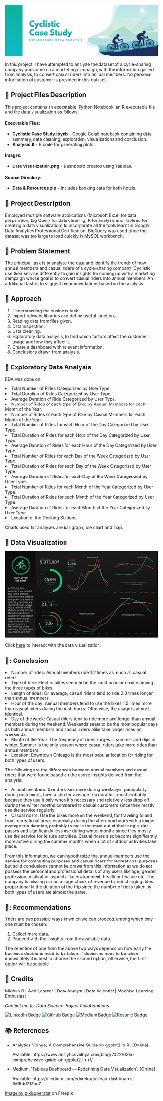 <p align="center"> 
  <img src="Images/banner_cycle.png" alt="Banner">
</p>

In this project, I have attempted to analyze the dataset of a cycle-sharing company and come up a marketing campaign, with the information gained from analysis, to convert casual riders into annual members. No personal information of customer is provided in this dataset.

## :floppy_disk: Project Files Description</h2>

<p>This project contains an executable iPython Notebook, an R executable file and the data visualization as follows:</p>
<h4>Executable Files:</h4>
<ul>
  <li><b>Cyclistic Case Study.ipynb</b> - Google Colab notebook containing data summary, data cleaning, exploration, visualisations and conclusion.</li>
  <li><b>Analysis.R</b> - R code for generating plots.</li>
</ul>

<h4>Images:</h4>
<ul>
  <li><b>Data Visualization.png</b> - Dashboard created using Tableau.</li>
</ul>

<h4>Source Directory:</h4>
<ul>
  <li><b>Data & Resources.zip</b> - Includes booking data  for both hotels.</li>
</ul>

## :floppy_disk: Project Description

Employed multiple software applications (Microsoft Excel for data preparation, Big Query for data cleaning, R for analysis and Tableau for creating a data visualization) to incorporate all the tools learnt in Google Data Analytics Professional Certification. BigQuery was used since the dataset was too large to load quickly in MySQL workbench.

## :book: Problem Statement

The principal task is to analyse the data and identify the trends of how annual members and casual riders of a cycle-sharing company ‘Cyclistic’ use their service differently to gain insights for coming up with a marketing campaign whose goal is to convert casual riders into annual members. An additional task is to suggest recommendations based on the analysis.

## :book: Approach

1.	Understanding the business task.
2.	Import relevant libraries and define useful functions.
3.	Reading data from files given.
4.	Data inspection.
5.  Data cleaning.
6.	Exploratory data analysis, to find which factors affect the customer usage and how they affect it.
7.  Create a dashboard with relevant information.
8.	Conclusions drawn from analysis.

## :book: Exploratory Data Analysis

EDA was done on:
<li>Total Number of Rides Categorized by User Type.</li>
<li>Total Duration of Rides Categorized by User Type.</li>
<li>Average Duration of Ride Categorized by User Type.</li>
<li>Number of Rides of each type of Bike by Annual Members for each Month of the Year.</li>
<li>Number of Rides of each type of Bike by Casual Members for each Month of the Year.</li>
<li>Total Number of Rides for each Hour of the Day Categorized by User Type.</li>
<li>Total Duration of Rides for each Hour of the Day Categorized by User Type.</li>
<li>Average Duration of Rides for each Hour of the Day Categorized by User Type.</li>
<li>Total Number of Rides for each Day of the Week Categorized by User Type.</li>
<li>Total Duration of Rides for each Day of the Week Categorized by User Type.</li>
<li>Average Duration of Rides for each Day of the Week Categorized by User Type.</li>
<li>Total Number of Rides for each Month of the Year Categorized by User Type.</li>
<li>Total Duration of Rides for each Month of the Year Categorized by User Type.</li>
<li>Average Duration of Rides for each Month of the Year Categorized by User Type.</li>
<li>Location of the Docking Stations.</li>

Charts used for analyses are bar graph, pie chart and map.

## :book: Data Visualization

<img src="Data Visualization.png" alt="Banner">

Click [here](https://public.tableau.com/app/profile/connect.midhunr/viz/Cyclistic_16391927710350/Dashboard2) to interact with the data visualization.

## 📘: Conclusion

<li>Number of rides: Annual members ride 1.2 times as much as casual riders.</li>
<li>Type of bike: Electric bikes seem to be the most popular choice among the three types of bikes.</li>
<li>Length of rides: On average, casual riders tend to ride 2.3 times longer than annual members.</li>
<li>Hour of the day: Annual members tend to use the bikes 1.5 times more than casual riders during the rush hours. Otherwise, the usage is almost identical.</li>
<li>Day of the week: Casual riders tend to ride more and longer than annual members during the weekend. Weekends seem to be the most popular days as both annual members and casual riders alike take longer rides on weekends.</li>
<li>Month of the Year: The frequency of rides surges in summer and dips in winter. Summer is the only season where casual riders take more rides than annual members.
<li>Location: Downtown Chicago is the most popular location for riding for both types of users.</li>

The following are the differences between annual members and casual riders that were found based on the above insights derived from the analysis:
<li>Annual members: Use the bikes more during weekdays, particularly during rush hours, have a shorter average trip duration, most probably because they use it only when it's necessary and relatively less drop off during the winter months compared to casual customers since they mostly use the service regularly.</li>
<li>Casual riders: Use the bikes more on the weekend, for traveling to and from recreational areas especially during the afternoon hours with a longer average trip duration, probably to make the most out of their single-ride passes and significantly less use during winter months since they mostly use the service for leisure activities. Casual riders also become significantly more active during the summer months when a lot of outdoor activities take place.</li>

From this information, we can hypothesize that annual members use the service for commuting purposes and casual riders for recreational purposes but solid conclusions cannot be drawn from this information as we do not possess the personal and professional details of any users like age, gender, profession, motivation aspects like environment, health or finance etc.
The company is missing out on a huge chunk of revenue by not charging rides proportional to the duration of the trip since the number of rides taken by both types of users are almost the same.

## 📘: Recommendations

There are two possible ways in which we can proceed, among which only one must be chosen:
1.  Collect more data.
2.  Proceed with the insights from the available data.

The selection of one from the above two ways depends on how early the business decisions need to be taken. If decisions need to be taken immediately it is best to choose the second option, otherwise, the first option will be suitable.

## :scroll: Credits

Midhun R | Avid Learner | Data Analyst | Data Scientist | Machine Learning Enthusiast
<p> <i> Contact me for Data Science Project Collaborations</i></p>


[![LinkedIn Badge](https://img.shields.io/badge/LinkedIn-0077B5?style=for-the-badge&logo=linkedin&logoColor=white)](https://www.linkedin.com/in/connectmidhunr/)
[![GitHub Badge](https://img.shields.io/badge/GitHub-100000?style=for-the-badge&logo=github&logoColor=white)](https://github.com/connect-midhunr/)
[![Medium Badge](https://img.shields.io/badge/Medium-1DA1F2?style=for-the-badge&logo=medium&logoColor=white)](https://medium.com/@connect.midhunr/)
[![Resume Badge](https://img.shields.io/badge/resume-0077B5?style=for-the-badge&logo=resume&logoColor=white)](https://drive.google.com/file/d/1Bho0SK8U3PMCK5UEyVEYnrNM9IYUUzcV/view?usp=sharing)

## :books: References
<ul>
  <li><p>Analytics Vidhya, 'A Comprehensive Guide on ggplot2 in R'. [Online].</p>
      <p>Available: https://www.analyticsvidhya.com/blog/2022/03/a-comprehensive-guide-on-ggplot2-in-r//</p>
  </li>
  <li><p>Medium, 'Tableau Dashboard — Redefining Data Visualization'. [Online].</p>
      <p>Available: https://medium.com/edureka/tableau-dashboards-3e19dd713bc7</p>
  </li>
</ul>

<a href="https://www.freepik.com/free-vector/travel-landing-page_4219814.htm#query=cycling&position=2&from_view=search&track=sph">Image by pikisuperstar</a> on Freepik
